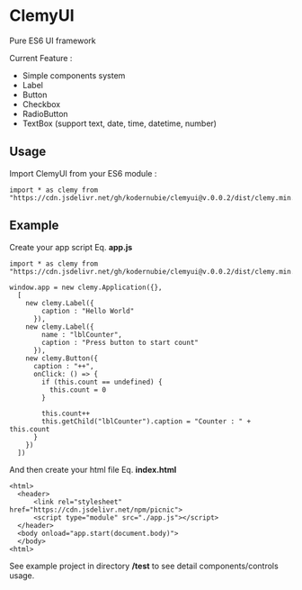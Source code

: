 # ClemyUI
Pure ES6 UI framework 

Current Feature :
- Simple components system
- Label
- Button
- Checkbox
- RadioButton
- TextBox (support text, date, time, datetime, number)


## Usage

Import ClemyUI from your ES6 module :

```
import * as clemy from "https://cdn.jsdelivr.net/gh/kodernubie/clemyui@v.0.0.2/dist/clemy.min.js"
```

## Example

Create your app script Eq. **app.js**

```
import * as clemy from "https://cdn.jsdelivr.net/gh/kodernubie/clemyui@v.0.0.2/dist/clemy.min.js"

window.app = new clemy.Application({}, 
  [
    new clemy.Label({
        caption : "Hello World"
      }),
    new clemy.Label({
        name : "lblCounter",
        caption : "Press button to start count"
      }),
    new clemy.Button({
      caption : "++",
      onClick: () => {
        if (this.count == undefined) {
          this.count = 0
        }
        
        this.count++
        this.getChild("lblCounter").caption = "Counter : " + this.count
      }
    })
  ])
```

And then create your html file Eq. **index.html**

```
<html>
  <header>
      <link rel="stylesheet" href="https://cdn.jsdelivr.net/npm/picnic">
      <script type="module" src="./app.js"></script>
  </header>
  <body onload="app.start(document.body)">
  </body>
<html>
```

See example project in directory **/test** to see detail components/controls usage.
